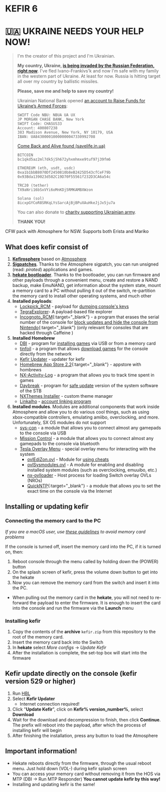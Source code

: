 # KEFIR 6

# 🇺🇦 UKRAINE NEEDS YOUR HELP NOW!
>
> I'm the creator of this project and I'm Ukrainian.
>
> **My country, Ukraine, [is being invaded by the Russian Federation, right now](https://www.bbc.com/news/world-europe-60504334)**. I've fled Ivano-Frankivs'k and now I'm safe with my family in the western part of Ukraine. At least for now.
> Russia is hitting target all over my country by ballistic missiles.
>
> **Please, save me and help to save my country!**
>
> Ukrainian National Bank opened [an account to Raise Funds for Ukraine’s Armed Forces](https://bank.gov.ua/en/news/all/natsionalniy-bank-vidkriv-spetsrahunok-dlya-zboru-koshtiv-na-potrebi-armiyi):
>
> ```
> SWIFT Code NBU: NBUA UA UX
> JP MORGAN CHASE BANK, New York
> SWIFT Code: CHASUS33
> Account: 400807238
> 383 Madison Avenue, New York, NY 10179, USA
> IBAN: UA843000010000000047330992708
> ```
> 
> [Come Back and Alive found (savelife.in.ua)](https://savelife.in.ua/)
> 
> ```
> BITCOIN
> bc1qkd5az2ml7dk5j5h672yhxmhmxe9tuf97j39fm6
> 
> ETHEREUM (eth, usdt, usdc)
> 0xa1b1bbB8070Df2450810b8eB2425D543cfCeF79b
> 0x93Bda139023d582C19D70F55561f232D3CA6a54c
> 
> TRC20 (tether)
> TX9aNri16bSxVYi6oMnKDj5RMKAMBXWzon
> 
> Solana (sol)
> 8icxpGYCoR8SRKqLYsSarcAjBjBPuXAuHkeJjJx5ju7a
> ```
>
> You can also donate to [charity supporting Ukrainian army](https://savelife.in.ua/en/donate/).
>
> **THANK YOU!**

CFW pack with Atmosphere for NSW. Supports both Erista and Mariko

## What does kefir consist of

1. **[Kefirosphere](https://github.com/rashevskyv/Kefirosphere)** based on [Atmosphere](https://github.com/Atmosphere-NX/Atmosphere)
2. **[Sigpatches](https://jits.cc/patches)**. Thanks to the Atmosphere sigpatch, you can run unsigned (read: *pirated*) applications and games. 
3. **[hekate bootloader](https://github.com/CTCaer/hekate/releases/latest)**. Thanks to the bootloader, you can run firmware and other payloads through a convenient menu, create and restore a NAND backup, make EmuNAND, get information about the system state, mount a memory card to a PC without pulling it out of the switch, re-partition the memory card to install other operating systems, and much other
4. **Installed payloads**:
     * [Lockpick_RCM](https://github.com/rashevskyv/Lockpick_RCM) - payload for [dumping console's keys](http://switch.customfw.xyz/backup-nand#часть-iii---дампим-ключи)
     * [TegraExplorer](https://github.com/rashevskyv/TegraExplorer/)- A payload-based file explorer 
     * [Incognoto_RCM](https://github.com/arch-box/Incognito_RCM){:target="_blank"} - a program that erases the serial number of the console for [block updates and hide the console from Nintendo](https://switch.customfw.xyz/block-update){:target="_blank"} (only relevant for consoles that are hacked through Caffeine )
5. **Installed Homebrew**
     * [DBI](https://github.com/rashevskyv/dbi) - program for [installing games](http://switch.customfw.xyz/games) via USB or from a memory card
     * [tinfoil](http://tinfoil.io) - a program that allows [download games](http://switch.customfw.xyz/tinfoil) for the console directly from the network
     * [Kefir Updater](https://github.com/rashevskyv/kefir-updater) - updater for kefir
     * [Homebrew App Store 2.2](https://github.com/fortheusers/hb-appstore/releases){:target="_blank"} - appstore with hombrews
     * [NX-Activity-Log](https://github.com/tallbl0nde/NX-Activity-Log/releases/latest) - a program that allows you to track time spent in games
     * [Daybreak](https://github.com/Atmosphere-NX/Atmosphere/tree/0.14.1/troposphere/daybreak) - program for [safe update](http://switch.customfw.xyz/update-to-latest) version of the system software of the STB
     * [NXThemes Installer](https://github.com/exelix11/SwitchThemeInjector/releases/latest) - custom theme manager
     * [Linkalho](https://github.com/rdmrocha/linkalho) - [account linking program](http://switch.customfw.xyz/link-account)
6. **Installed modules**. Modules are additional components that work inside Atmosphere and allow you to do various cool things, such as using xbox-compatible controllers, emulating amiibo, overclocking, and more. Unfortunately, SX OS modules do not support
     * [sys-con](https://github.com/cathery/sys-con/releases/latest) - a module that allows you to connect almost any gamepads to the console via USB
     * [Mission Control](https://github.com/ndeadly/MissionControl) - a module that allows you to connect almost any gamepads to the console via bluetooth
     * [Tesla Overlay Menu](https://github.com/WerWolv/Tesla-Menu/releases) - special overlay menu for interacting with the system
          - [ovlEdiZon.ovl](https://github.com/proferabg/EdiZon-Overlay/releases) - Module for [using cheats](http://switch.customfw.xyz/cheats)
          - [ovlSysmodules.ovl](https://github.com/WerWolv/ovl-sysmodules/releases) - A module for enabling and disabling installed system modules (such as overclocking, emuuibo, etc.)
          - [nx-ovlloader](https://github.com/WerWolv/nx-ovlloader/releases/) - Host process for loading Switch overlay OVLs (NROs)
          - [QuickNTP](https://github.com/nedex/QuickNTP){:target="_blank"} - a module that allows you to set the exact time on the console via the Internet

## Installing or updating kefir

### Connecting the memory card to the PC

*If you are a macOS user, use [these guidelines](sd-macos) to avoid memory card problems*

If the console is turned off, insert the memory card into the PC, if it is turned on, then:

1. Reboot console through the menu called by holding down the (POWER) button
2. On the splash screen of kefir, press the volume down button to get into the hekate
3. Now you can remove the memory card from the switch and insert it into the PC.

* When pulling out the memory card in the **hekate**, you will not need to re-forward the payload to enter the firmware. It is enough to insert the card into the console and run the firmware via the **Launch** menu

### Installing kefir

1. Copy the contents of the **archive** `kefir.zip` from this repository to the root of the memory card.
2. Insert the memory card back into the Switch
3. In **hekate** select *More configs* -> *Update Kefir*
4. After the installation is complete, the set-top box will start into the firmware

## Kefir update directly on the console (kefir version 529 or higher)

1. Run [HBL](hbl) 
2. Select **Kefir Updater**
   * Internet connection required!
3. Click "**Update Kefir**", click on **Kefir% version_number%**, select **Download**
4. Wait for the download and decompression to finish, then click **Continue**. The prefix will reboot into the payload, after which the process of installing kefir will begin
5. After finishing the installation, press any button to load the Atmosphere

## **Important information!**

  * Hekate reboots directly from the firmware, through the usual reboot menu. Just hold down (VOL-) during kefir splash screen
  * You can access your memory card without removing it from the HOS via MTP (DBI -> Run MTP Responder) **You cannot update kefir by this way!**
  * Installing and updating kefir is the same!
